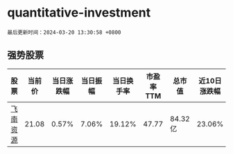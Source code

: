 # quantitative-investment

`最后更新时间：2024-03-20 13:30:58 +0800`

## 强势股票

|股票|当前价|当日涨跌幅|当日振幅|当日换手率|市盈率TTM|总市值|近10日涨跌幅|
|----|----|----|----|----|----|----|----|
|[飞南资源](https://xueqiu.com/S/SZ301500)|21.08|0.57%|7.06%|19.12%|47.77|84.32亿|23.06%|
